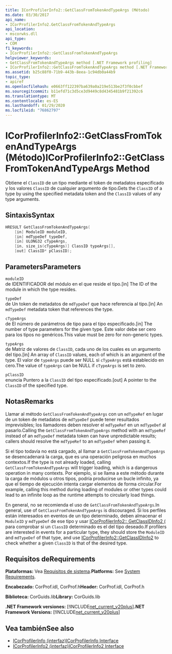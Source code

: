 ```yaml
---
title: ICorProfilerInfo2::GetClassFromTokenAndTypeArgs (Método)
ms.date: 03/30/2017
api_name:
- ICorProfilerInfo2.GetClassFromTokenAndTypeArgs
api_location:
- mscorwks.dll
api_type:
- COM
f1_keywords:
- ICorProfilerInfo2::GetClassFromTokenAndTypeArgs
helpviewer_keywords:
- GetClassFromTokenAndTypeArgs method [.NET Framework profiling]
- ICorProfilerInfo2::GetClassFromTokenAndTypeArgs method [.NET Framework profiling]
ms.assetid: b25c88f0-71b9-443b-8eea-1c94db0a44b9
topic_type:
- apiref
ms.openlocfilehash: e0663ff122397ba639a0a219e513be2f3f0cbbef
ms.sourcegitcommit: b11efd71c3d5ce3d9449c8d4345481b9f21392c6
ms.translationtype: MT
ms.contentlocale: es-ES
ms.lasthandoff: 01/29/2020
ms.locfileid: "76862797"
---
```

# <a name="icorprofilerinfo2getclassfromtokenandtypeargs-method"></a><span data-ttu-id="d808e-102">ICorProfilerInfo2::GetClassFromTokenAndTypeArgs (Método)</span><span class="sxs-lookup"><span data-stu-id="d808e-102">ICorProfilerInfo2::GetClassFromTokenAndTypeArgs Method</span></span>
<span data-ttu-id="d808e-103">Obtiene el `ClassID` de un tipo mediante el token de metadatos especificado y los valores `ClassID` de cualquier argumento de tipo.</span><span class="sxs-lookup"><span data-stu-id="d808e-103">Gets the `ClassID` of a type by using the specified metadata token and the `ClassID` values of any type arguments.</span></span>  
  
## <a name="syntax"></a><span data-ttu-id="d808e-104">Sintaxis</span><span class="sxs-lookup"><span data-stu-id="d808e-104">Syntax</span></span>  
  
```cpp  
HRESULT GetClassFromTokenAndTypeArgs(  
    [in] ModuleID moduleID,  
    [in] mdTypeDef typeDef,  
    [in] ULONG32 cTypeArgs,  
    [in, size_is(cTypeArgs)] ClassID typeArgs[],  
    [out] ClassID* pClassID);  
```  
  
## <a name="parameters"></a><span data-ttu-id="d808e-105">Parameters</span><span class="sxs-lookup"><span data-stu-id="d808e-105">Parameters</span></span>  
 `moduleID`  
 <span data-ttu-id="d808e-106">de IDENTIFICADOR del módulo en el que reside el tipo.</span><span class="sxs-lookup"><span data-stu-id="d808e-106">[in] The ID of the module in which the type resides.</span></span>  
  
 `typeDef`  
 <span data-ttu-id="d808e-107">de Un token de metadatos de `mdTypeDef` que hace referencia al tipo.</span><span class="sxs-lookup"><span data-stu-id="d808e-107">[in] An `mdTypeDef` metadata token that references the type.</span></span>  
  
 `cTypeArgs`  
 <span data-ttu-id="d808e-108">de El número de parámetros de tipo para el tipo especificado.</span><span class="sxs-lookup"><span data-stu-id="d808e-108">[in] The number of type parameters for the given type.</span></span> <span data-ttu-id="d808e-109">Este valor debe ser cero para los tipos no genéricos.</span><span class="sxs-lookup"><span data-stu-id="d808e-109">This value must be zero for non-generic types.</span></span>  
  
 `typeArgs`  
 <span data-ttu-id="d808e-110">de Matriz de valores de `ClassID`, cada uno de los cuales es un argumento del tipo.</span><span class="sxs-lookup"><span data-stu-id="d808e-110">[in] An array of `ClassID` values, each of which is an argument of the type.</span></span> <span data-ttu-id="d808e-111">El valor de `typeArgs` puede ser NULL si `cTypeArgs` está establecido en cero.</span><span class="sxs-lookup"><span data-stu-id="d808e-111">The value of `typeArgs` can be NULL if `cTypeArgs` is set to zero.</span></span>  
  
 `pClassID`  
 <span data-ttu-id="d808e-112">enuncia Puntero a la `ClassID` del tipo especificado.</span><span class="sxs-lookup"><span data-stu-id="d808e-112">[out] A pointer to the `ClassID` of the specified type.</span></span>  
  
## <a name="remarks"></a><span data-ttu-id="d808e-113">Notas</span><span class="sxs-lookup"><span data-stu-id="d808e-113">Remarks</span></span>  
 <span data-ttu-id="d808e-114">Llamar al método `GetClassFromTokenAndTypeArgs` con un `mdTypeRef` en lugar de un token de metadatos de `mdTypeDef` puede tener resultados imprevisibles; los llamadores deben resolver el `mdTypeRef` en un `mdTypeDef` al pasarlo.</span><span class="sxs-lookup"><span data-stu-id="d808e-114">Calling the `GetClassFromTokenAndTypeArgs` method with an `mdTypeRef` instead of an `mdTypeDef` metadata token can have unpredictable results; callers should resolve the `mdTypeRef` to an `mdTypeDef` when passing it.</span></span>  
  
 <span data-ttu-id="d808e-115">Si el tipo todavía no está cargado, al llamar a `GetClassFromTokenAndTypeArgs` se desencadenará la carga, que es una operación peligrosa en muchos contextos.</span><span class="sxs-lookup"><span data-stu-id="d808e-115">If the type is not already loaded, calling `GetClassFromTokenAndTypeArgs` will trigger loading, which is a dangerous operation in many contexts.</span></span> <span data-ttu-id="d808e-116">Por ejemplo, si se llama a este método durante la carga de módulos u otros tipos, podría producirse un bucle infinito, ya que el tiempo de ejecución intenta cargar elementos de forma circular.</span><span class="sxs-lookup"><span data-stu-id="d808e-116">For example, calling this method during loading of modules or other types could lead to an infinite loop as the runtime attempts to circularly load things.</span></span>  
  
 <span data-ttu-id="d808e-117">En general, no se recomienda el uso de `GetClassFromTokenAndTypeArgs`.</span><span class="sxs-lookup"><span data-stu-id="d808e-117">In general, use of `GetClassFromTokenAndTypeArgs` is discouraged.</span></span> <span data-ttu-id="d808e-118">Si los perfiles están interesados en eventos de un tipo determinado, deben almacenar el `ModuleID` y `mdTypeDef` de ese tipo y usar [ICorProfilerInfo2:: GetClassIDInfo2 (](icorprofilerinfo2-getclassidinfo2-method.md) para comprobar si un `ClassID` determinado es el del tipo deseado.</span><span class="sxs-lookup"><span data-stu-id="d808e-118">If profilers are interested in events for a particular type, they should store the `ModuleID` and `mdTypeDef` of that type, and use [ICorProfilerInfo2::GetClassIDInfo2](icorprofilerinfo2-getclassidinfo2-method.md) to check whether a given `ClassID` is that of the desired type.</span></span>  
  
## <a name="requirements"></a><span data-ttu-id="d808e-119">Requisitos de</span><span class="sxs-lookup"><span data-stu-id="d808e-119">Requirements</span></span>  
 <span data-ttu-id="d808e-120">**Plataformas:** Vea [Requisitos de sistema](../../../../docs/framework/get-started/system-requirements.md).</span><span class="sxs-lookup"><span data-stu-id="d808e-120">**Platforms:** See [System Requirements](../../../../docs/framework/get-started/system-requirements.md).</span></span>  
  
 <span data-ttu-id="d808e-121">**Encabezado:** CorProf.idl, CorProf.h</span><span class="sxs-lookup"><span data-stu-id="d808e-121">**Header:** CorProf.idl, CorProf.h</span></span>  
  
 <span data-ttu-id="d808e-122">**Biblioteca:** CorGuids.lib</span><span class="sxs-lookup"><span data-stu-id="d808e-122">**Library:** CorGuids.lib</span></span>  
  
 <span data-ttu-id="d808e-123">**.NET Framework versiones:** [!INCLUDE[net_current_v20plus](../../../../includes/net-current-v20plus-md.md)]</span><span class="sxs-lookup"><span data-stu-id="d808e-123">**.NET Framework Versions:** [!INCLUDE[net_current_v20plus](../../../../includes/net-current-v20plus-md.md)]</span></span>  
  
## <a name="see-also"></a><span data-ttu-id="d808e-124">Vea también</span><span class="sxs-lookup"><span data-stu-id="d808e-124">See also</span></span>

- [<span data-ttu-id="d808e-125">ICorProfilerInfo (interfaz)</span><span class="sxs-lookup"><span data-stu-id="d808e-125">ICorProfilerInfo Interface</span></span>](icorprofilerinfo-interface.md)
- [<span data-ttu-id="d808e-126">ICorProfilerInfo2 (interfaz)</span><span class="sxs-lookup"><span data-stu-id="d808e-126">ICorProfilerInfo2 Interface</span></span>](icorprofilerinfo2-interface.md)
